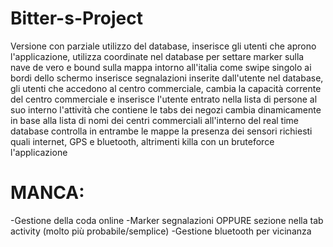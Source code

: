 # Bitter-s-Project
Versione con parziale utilizzo del database, inserisce gli utenti che aprono l'applicazione, 
utilizza coordinate nel database per settare marker sulla nave de vero e bound sulla mappa 
intorno all'italia come swipe singolo ai bordi dello schermo
inserisce segnalazioni inserite dall'utente nel database, gli utenti che accedono al centro commerciale,
cambia la capacità corrente del centro commerciale e inserisce l'utente entrato nella lista di persone al suo interno
l'attività che contiene le tabs dei negozi cambia dinamicamente in base alla lista di nomi dei centri commerciali
all'interno del real time database
controlla in entrambe le mappe la presenza dei sensori richiesti
quali internet, GPS e bluetooth, altrimenti killa con un bruteforce l'applicazione
 
# MANCA:
-Gestione della coda online
-Marker segnalazioni OPPURE sezione nella tab activity (molto più probabile/semplice)
-Gestione bluetooth per vicinanza
